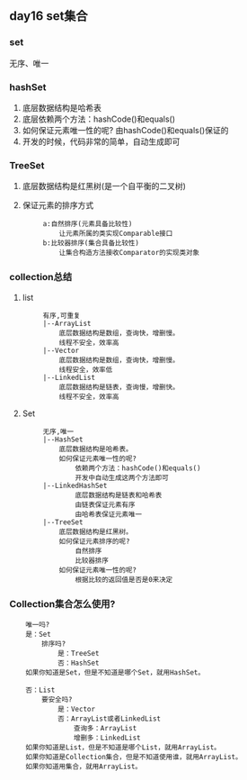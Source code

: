 ## day16 set集合 ##
### set ###
无序、唯一
### hashSet ###
1. 底层数据结构是哈希表
2. 底层依赖两个方法：hashCode()和equals()
3. 如何保证元素唯一性的呢?	由hashCode()和equals()保证的
4. 开发的时候，代码非常的简单，自动生成即可  

### TreeSet ###
1. 底层数据结构是红黑树(是一个自平衡的二叉树)
2. 保证元素的排序方式

			a:自然排序(元素具备比较性)
				让元素所属的类实现Comparable接口
			b:比较器排序(集合具备比较性)
				让集合构造方法接收Comparator的实现类对象

### collection总结 ###
1. list

			有序,可重复
			|--ArrayList
				底层数据结构是数组，查询快，增删慢。
				线程不安全，效率高
			|--Vector
				底层数据结构是数组，查询快，增删慢。
				线程安全，效率低
			|--LinkedList
				底层数据结构是链表，查询慢，增删快。
				线程不安全，效率高
2. Set

			无序,唯一
			|--HashSet
				底层数据结构是哈希表。
				如何保证元素唯一性的呢?
					依赖两个方法：hashCode()和equals()
					开发中自动生成这两个方法即可
			|--LinkedHashSet
					底层数据结构是链表和哈希表
					由链表保证元素有序
					由哈希表保证元素唯一
			|--TreeSet
				底层数据结构是红黑树。
				如何保证元素排序的呢?
					自然排序
					比较器排序
				如何保证元素唯一性的呢?
					根据比较的返回值是否是0来决定
### Collection集合怎么使用? ###

		唯一吗?
		是：Set
			排序吗?
				是：TreeSet
				否：HashSet
		如果你知道是Set，但是不知道是哪个Set，就用HashSet。
			
		否：List
			要安全吗?
				是：Vector
				否：ArrayList或者LinkedList
					查询多：ArrayList
					增删多：LinkedList
		如果你知道是List，但是不知道是哪个List，就用ArrayList。
		如果你知道是Collection集合，但是不知道使用谁，就用ArrayList。
		如果你知道用集合，就用ArrayList。


